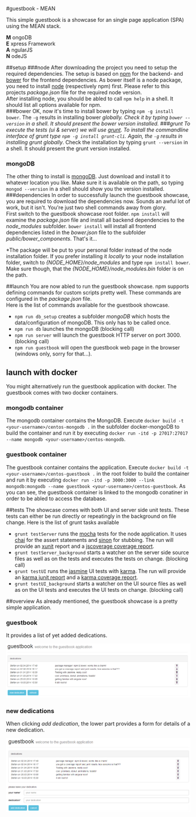 #guestbook - MEAN

This simple guestbook is a showcase for an single page application (SPA) using the MEAN stack.

__M__ ongoDB  
__E__ xpress Framework  
__A__ ngularJS  
__N__ odeJS  

##setup
###node
After downloading the project you need to setup the required dependencies. The setup is based on [npm](https://www.npmjs.org/) for the backend- and [bower](https://github.com/bower/bower) for the frontend dependencies. As bower itself is a node package, you need to install [node](http://nodejs.org/) (respectively npm) first. Please refer to this projects _package.json_ file for the required node version.  
After installing node, you should be abled to call ``npm help`` in a shell. It should list all options available for npm.  
###bower
OK, now it's time to install bower by typing ``npm -g install bower``. The ``-g`` results in installing bower _globally_*. Check it by typing ``bower --version`` in a shell. It should present the bower version installed.
###grunt
To execute the tests (ui & server) we will use [grunt](http://gruntjs.com/). To install the commandline interface of grunt type ``npm -g install grunt-cli``. Again, the ``-g`` results in installing grunt _globally_*. Check the installation by typing ``grunt --version`` in a shell. It should present the grunt version installed.
### mongoDB
The other thing to install is [mongoDB](https://www.mongodb.org/). Just download and install it to whatever location you like. Make sure it is available on the path, so typing ``mongod --version`` in a shell should show you the version installed.
###dependencies
In order to successfully launch the guestbook showcase, you are required to download the dependencies now. Sounds an awful lot of work, but it isn't. You're just two shell commands away from glory.  
First switch to the guestbook showcase root folder.
``npm install`` will examine the _package.json_ file and install all backend dependencies to the _node_modules_ subfolder.
``bower install`` will install all frontend dependencies listed in the _bower.json_ file to the subfolder _public/bower_components_.
That's it...

*The package will be put to your personal folder instead of the node installation folder. If you prefer installing it _locally_ to your node installation folder, switch to _\{NODE_HOME\}/node_modules_ and type ``npm install bower``.  Make sure though, that the _\{NODE_HOME\}/node_modules.bin_ folder is on the path.

##launch
You are now abled to run the guestbook showcase. npm supports defining commands for custom scripts pretty well. These commands are configured in the _package.json_ file.  
Here is the list of commands available for the guestbook showcase.

+  ``npm run db_setup`` creates a subfolder _mongoDB_ which hosts the data/configuration of mongoDB. This only has to be called once.
+  ``npm run db`` launches the mongoDB (blocking call)
+  ``npm run server`` will launch the guestbook HTTP server on port 3000. (blocking call)
+  ``npm run guestbook`` will open the guestbook web page in the browser (windows only, sorry for that...).

## launch with docker
You might alternatively run the guestbook application with docker. The guestbook comes with two docker containers.
### mongodb container
The mongodb container contains the MongoDB. Execute ``docker build -t <your-username>/centos-mongodb .`` in the subfolder docker-mongoDB to build the container and run it by executing ``docker run -itd -p 27017:27017 --name mongodb <your-username>/centos-mongodb``.
### guestbook container
The guestbook container contains the application. Execute ``docker build -t <your-username>/centos-guestbook .`` in the root folder to build the container and run it by executing ``docker run -itd -p 3000:3000 --link mongodb:mongodb --name guestbook <your-username>/centos-guestbook``. As you can see, the guestbook container is linked to the mongodb conatiner in order to be abled to access the database.

##tests 
The showcase comes with both UI and server side unit tests. These tests can either be run directly or repeatingly in the background on file change.
Here is the list of grunt tasks available

+  ``grunt testServer`` runs the [mocha](http://mochajs.org/) tests for the node application. It uses [chai](http://chaijs.com/) for the assert statements and [sinon](http://sinonjs.org/) for stubbing. The run will provide an [xunit](http://xunitjs.codeplex.com/) report and a [jscoverage coverage report](http://siliconforks.com/jscoverage).
+  ``grunt testServer_background`` starts a watcher on the server side source files as well as on the tests and executes the tests on change. (blocking call)
+  ``grunt testUI`` runs the [jasmine](http://jasmine.github.io/) UI tests with [karma](http://karma-runner.github.io/0.12/index.html). The run will provide an [karma junit report](https://github.com/karma-runner/karma-junit-reporter) and a [karma coverage report](https://github.com/karma-runner/karma-coverage).
+  ``grunt testUI_background`` starts a watcher on the UI source files as well as on the UI tests and executes the UI tests on change. (blocking call)

##overview
As already mentioned, the guestbook showcase is a pretty simple application.
### guestbook
It provides a list of yet added dedications.  

![guestbook - overview](documentation/guestbook_overview.png "guestbook - overview")  
### new dedications
When clicking _add dedication_, the lower part provides a form for details of a new dedication.  

![guestbook - new dedication](documentation/guestbook_newdedication.png "guestbook - new dedication")
